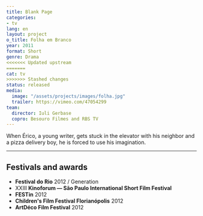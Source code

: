 ```yaml
---
title: Blank Page
categories:
- tv
lang: en
layout: project
o_title: Folha em Branco
year: 2011
format: Short
genre: Drama
<<<<<<< Updated upstream
=======
cat: tv
>>>>>>> Stashed changes
status: released
media:
  image: "/assets/projects/images/folha.jpg"
  trailer: https://vimeo.com/47054299
team:
  director: Iuli Gerbase
  copro: Besouro Filmes and RBS TV
---
```


When Érico, a young writer, gets stuck in the elevator with his neighbor and a pizza delivery boy, he is forced to use his imagination.

---

## Festivals and awards

* **Festival do Rio** 2012 / Generation
* XXIII **Kinoforum — São Paulo International Short Film Festival**
* **FESTin** 2012
* **Children's Film Festival Florianópolis** 2012
* **ArtDéco Film Festival** 2012
